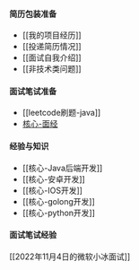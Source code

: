 #### 简历包装准备
- [[我的项目经历]]
- [[投递简历情况]]
- [[面试自我介绍]]
- [[非技术类问题]]
#### 面试笔试准备
- [[leetcode刷题-java]]
- [核心-面经](工作相关/核心-面经.md)
#### 经验与知识
- [[核心-Java后端开发]]
- [[核心-安卓开发]]
- [[核心-IOS开发]]
- [[核心-golong开发]]
- [[核心-python开发]]
#### 面试笔试经验
[[2022年11月4日的微软小冰面试]]
